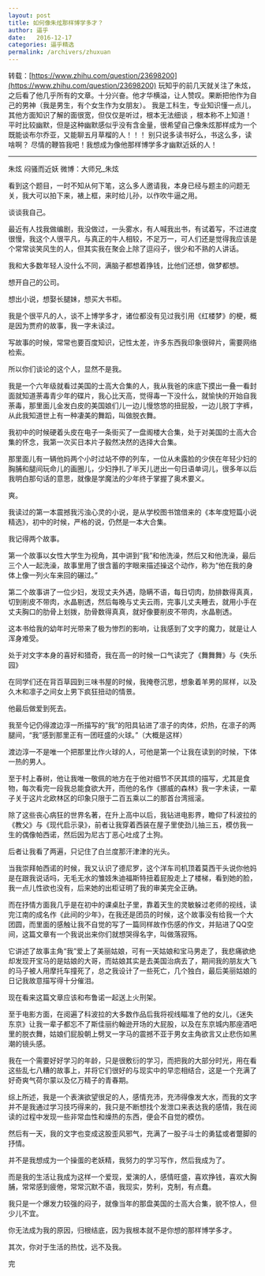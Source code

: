 ```yaml
---
layout: post
title: 如何像朱炫那样博学多才？
author: 逼乎
date:   2016-12-17
categories: 逼乎精选
permalink: /archivers/zhuxuan
---
```




转载：[https://www.zhihu.com/question/23698200](https://www.zhihu.com/question/23698200)
玩知乎的前几天就关注了朱炫，之后看了他几乎所有的文章。十分兴奋。他才华横溢，让人赞叹。果断把他作为自己的男神（我是男生，有个女生作为女朋友）。
我是工科生，专业知识懂一点儿，其他方面知识了解的面很宽，但仅仅是听过，根本无法细谈 ，根本称不上知道！平时比较幽默，但是这种幽默感似乎没有含金量，很希望自己像朱炫那样成为一个既能谈布尔乔亚，又能聊五月草榴的人！！！
别只说多读书好么，书这么多，读啥啊？
尽情的鞭笞我吧！我想成为像他那样博学多才幽默近妖的人！

----------

朱炫 闷骚而近妖 微博：大师兄_朱炫

看到这个题目，一时不知从何下笔，这么多人邀请我，本身已经与题主的问题无关，我大可以拍下来，裱上框，来时给儿孙，以作吹牛逼之用。

谈谈我自己。

最近有人找我做编剧，我没做过，一头雾水，有人喊我出书，有试着写，不过进度很慢，我这个人很平凡，与真正的牛人相较，不足万一，可人们还是觉得我应该是个常常谈笑风生的人，但其实我在聚会上除了逗闷子，很少和不熟的人讲话。

我和大多数年轻人没什么不同，满脑子都想着挣钱，比他们还想，做梦都想。

想开自己的公司。

想出小说，想娶长腿妹，想买大书柜。

我是个很平凡的人，谈不上博学多才，诸位都没有见过我引用《红楼梦》的梗，概是因为贾府的故事，我一字未读过。

写故事的时候，常常也要百度知识，记性太差，许多东西我印象很碎片，需要网络检索。

所以你们谈论的这个人，显然不是我。



我是一个六年级就看过美国的士高大合集的人，我从我爸的床底下摸出一叠一看封面就知道荼毒青少年的碟片，我心比天高，觉得毒一下没什么，就愉快的开始自我荼毒，那里面儿金发白皮的美国娘们儿一边儿慢悠悠的扭屁股，一边儿脱丁字裤，从此我知道世上有一种凄美的舞蹈，叫做脱衣舞。


我初中的时候硬着头皮在电子一条街买了一盘阁楼大合集，处于对美国的士高大合集的怀念，我第一次买日本片子毅然决然的选择大合集。

那里面儿有一辆他妈两个小时过站不停的列车，一位从未露脸的少侠在年轻少妇的胸脯和腿间玩命儿的画圈儿，少妇挣扎了半天儿迸出一句日语单词儿，很多年以后我明白那句话的意思，就像是学魔法的少年终于掌握了奥术要义。

爽。

我读过的第一本震撼我污浊心灵的小说，是从学校图书馆借来的《本年度短篇小说精选》，初中的时候，严格的说，仍然是一本大合集。

我记得两个故事。

第一个故事以女性大学生为视角，其中讲到“我”和他洗澡，然后又和他洗澡，最后三个人一起洗澡，故事里用了很含蓄的字眼来描述操这个动作，称为“他在我的身体上像一列火车来回的碾过。”

第二个故事讲了一位少妇，发现丈夫外遇，隐瞒不语，每日切肉，肋排数得真真，切到削皮不带肉，水晶剔透，然后每晚与丈夫云雨，完事儿丈夫睡去，就用小手在丈夫胸口的肋骨上划拨，肋骨数得真真，就好像要削皮不带肉，水晶剔透。

这本书给我的幼年时光带来了极为惨烈的影响，让我感到了文字的魔力，就是让人浑身难受。

处于对文字本身的喜好和猎奇，我在高一的时候一口气读完了《舞舞舞》与《失乐园》

在同学们还在背百草园到三味书屋的时候，我掩卷沉思，想象着羊男的屌样，以及久木和凛子之间女上男下疯狂扭动的情景。

他最后做爱到死去。

我至今记仍得渡边淳一所描写的“我”的阳具钻进了凛子的肉体，炽热，在凛子的两腿间，“我”感到那里正有一团旺盛的火球。”（大概是这样）

渡边淳一不是唯一个把那里比作火球的人，可他是第一个让我在读到的时候，下体一热的男人。

至于村上春树，他让我唯一敬佩的地方在于他对细节不厌其烦的描写，尤其是食物，每次看完一段我总能食欲大开，而他的名作《挪威的森林》我一字未读，一辈子关于这片北欧林区的印象只限于二百五乘以二的那首台湾摇滚。

除了这些丧心病狂的世界名著，在升上高中以后，我钻进电影界，瞻仰了科波拉的《教父》与《现代启示录》，前者让我穿着西装在屋子里使劲儿抽三五，模仿我一生的偶像帕西诺，然后因为尼古丁恶心吐成了土狗。

后者让我看了两遍，只记住了白兰度那汗津津的光头。

当我崇拜帕西诺的时候，我又认识了德尼罗，这个洋车司机顶着莫西干头说你他妈是在跟我说话吗，无毛无水的雏妓朱迪福斯特扭着屁股走上了楼梯，看到她的脸，我一点儿性欲也没有，后来她的出柜证明了我的审美完全正确。

而在抒情方面我几乎是在初中的课桌肚子里，靠着天生的灵敏躲过老师的视线，读完江南的成名作《此间的少年》，在我还是团员的时候，这个故事没有给我一个大团圆，而里面的感触让我不自觉的写了一篇同样故作伤感的作文，并贴进了QQ空间，这篇文章有一个我说出来你们就想哭得名字，叫做落寂殇。

它讲述了故事主角“我”爱上了美丽姑娘，可有一天姑娘和宝马男走了，我悲痛欲绝却发现开宝马的是姑娘的大哥，而姑娘其实是去美国治病去了，期间我的朋友大飞的马子被人用摩托车撞死了，总之我设计了一些死亡，几个独白，最后美丽姑娘的日记我故意描写得十分催泪。

现在看来这篇文章应该和布鲁诺一起送上火刑架。

至于电影方面，在阅遍了科波拉的大多数作品后我将视线瞄准了他的女儿，《迷失东京》让我一辈子都忘不了斯佳丽约翰逊开场的大屁股，以及在东京城内那座酒吧里的脱衣舞，姑娘们屁股朝上劈叉一字马的震撼不亚于男女主角欲言又止悲伤如黑潮的镜头感。

我在一个需要好好学习的年龄，只是很敷衍的学习，而把我的大部分时光，用在看这些乱七八糟的故事上，并将它们很好的与现实中的早恋相结合，这是一个充满了好奇爽气荷尔蒙以及亿万精子的青春期。

综上所述，我是一个表演欲望很足的人，感情充沛，充沛得像发大水，而我的文字并不是我通过学习技巧得来的，我只是不断想找个发泄口来表达我的感情，我在阅读的过程中发现一些非常血性和燥热的东西，便会不自觉的模仿。

然后有一天，我的文字也变成这股歪风邪气，充满了一股子斗士的勇猛或者蹩脚的抒情。

并不是我想成为一个操蛋的老妖精，我努力的学习写作，然后我成为了。

而是我的生活让我成为这样一个爱现，爱演的人，感情旺盛，喜欢挣钱，喜欢大胸脯，常常感到疲倦，常常沉默不语，我现实，势利，克制，有点蠢。

我只是一个爆发力较强的闷子，就像当年的那盘美国的士高大合集，貌不惊人，但少儿不宜。

你无法成为我的原因，归根结底，因为我根本就不是你想的那样博学多才。

其次，你对于生活的热忱，远不及我。

完
